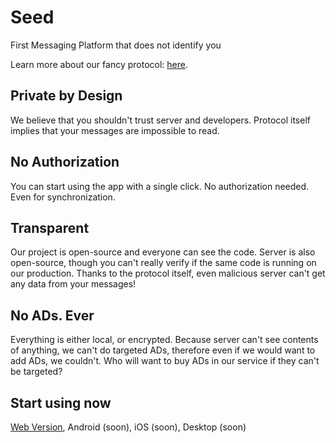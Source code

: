 # Seed

First Messaging Platform that does not identify you

Learn more about our fancy protocol: [here](protocol/README.md).

## Private by Design

We believe that you shouldn't trust server and developers. Protocol itself implies that
your messages are impossible to read.

## No Authorization

You can start using the app with a single click. No authorization needed.
Even for synchronization.

## Transparent

Our project is open-source and everyone can see the code. Server is also open-source,
though you can't really verify if the same code is running on our production.
Thanks to the protocol itself, even malicious server can't get any
data from your messages!

## No ADs. Ever

Everything is either local, or encrypted. Because server can't see contents of anything, we
can't do targeted ADs, therefore even if we would want to add ADs, we couldn't. Who will want to
buy ADs in our service if they can't be targeted?

## Start using now

[Web Version](https://seed-ecosystem.github.io/seed-web), Android (soon), iOS (soon), Desktop (soon)
